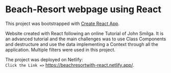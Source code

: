 # Beach-Resort webpage using React

This project was bootstrapped with [Create React App](https://github.com/facebook/create-react-app).

Website created with React following an online Tutorial of John Smilga. It is an advanced tutorial and the main challenges was to use Class Components and destructure and use the data implementing a Context through all the application. Multiple filters were used in this project.

The project was deployed on Netlify: <br />
 `Click the Link =>` https://beachresortwith-react.netlify.app/.